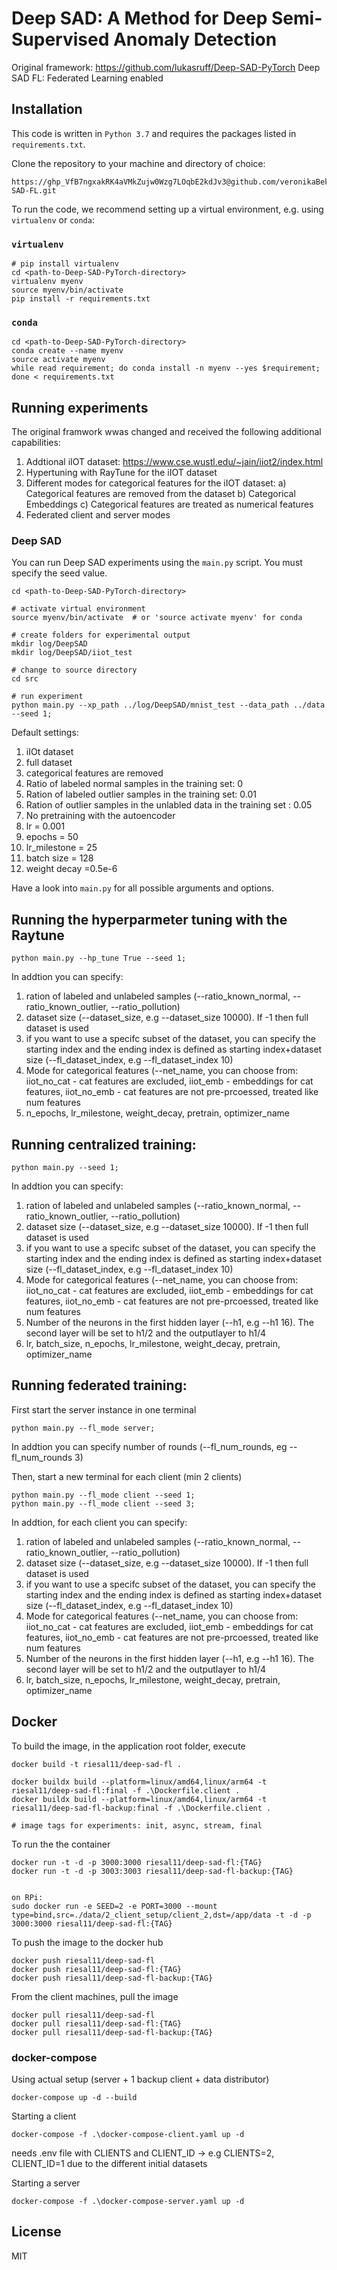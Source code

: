 # Deep SAD: A Method for Deep Semi-Supervised Anomaly Detection
Original framework: https://github.com/lukasruff/Deep-SAD-PyTorch
Deep SAD FL: Federated Learning enabled 


## Installation
This code is written in `Python 3.7` and requires the packages listed in `requirements.txt`.

Clone the repository to your machine and directory of choice:
```
https://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@github.com/veronikaBek/Deep-SAD-FL.git
```

To run the code, we recommend setting up a virtual environment, e.g. using `virtualenv` or `conda`:

### `virtualenv`
```
# pip install virtualenv
cd <path-to-Deep-SAD-PyTorch-directory>
virtualenv myenv
source myenv/bin/activate
pip install -r requirements.txt
```

### `conda`
```
cd <path-to-Deep-SAD-PyTorch-directory>
conda create --name myenv
source activate myenv
while read requirement; do conda install -n myenv --yes $requirement; done < requirements.txt
```


## Running experiments
The original framwork wwas changed and received the following additional capabilities:
1) Addtional iIOT dataset: https://www.cse.wustl.edu/~jain/iiot2/index.html
2) Hypertuning with RayTune for the iIOT dataset
3) Different modes for categorical features for the iIOT dataset: 
  a) Categorical features are removed from the dataset
  b) Categorical Embeddings
  c) Categorical features are treated as numerical features
4) Federated client and server modes
  
### Deep SAD
You can run Deep SAD experiments using the `main.py` script.
You must specify the seed value.

```
cd <path-to-Deep-SAD-PyTorch-directory>

# activate virtual environment
source myenv/bin/activate  # or 'source activate myenv' for conda

# create folders for experimental output
mkdir log/DeepSAD
mkdir log/DeepSAD/iiot_test

# change to source directory
cd src

# run experiment
python main.py --xp_path ../log/DeepSAD/mnist_test --data_path ../data --seed 1;
```

Default settings:
1) iIOt dataset
2) full dataset
3) categorical features are removed
4) Ratio of labeled normal samples in the training set: 0
5) Ration of labeled outlier samples in the training set: 0.01
6) Ration of outlier samples in the unlabled data in the training set : 0.05
7) No pretraining with the autoencoder
8) lr = 0.001
9) epochs = 50
10) lr_milestone = 25
11) batch size = 128
12) weight decay =0.5e-6


Have a look into `main.py` for all possible arguments and options.


## Running the hyperparmeter tuning with the Raytune

```
python main.py --hp_tune True --seed 1;
```

In addtion you can specify:
1) ration of labeled and unlabeled samples (--ratio_known_normal, --ratio_known_outlier, --ratio_pollution)
2) dataset size (--dataset_size, e.g --dataset_size 10000). If -1 then full dataset is used
3) if you want to use a specifc subset of the dataset, you can specify the starting index and the ending index is defined as starting index+dataset size
(--fl_dataset_index, e.g --fl_dataset_index 10)
4) Mode for categorical features (--net_name, you can choose from:
              iiot_no_cat - cat features are excluded, 
              iiot_emb - embeddings for cat features, 
              iiot_no_emb - cat features are not pre-prcoessed, treated like num features
5) n_epochs, lr_milestone, weight_decay, pretrain, optimizer_name
  
  
## Running centralized training:

```
python main.py --seed 1;
```
In addtion you can specify:
1) ration of labeled and unlabeled samples (--ratio_known_normal, --ratio_known_outlier, --ratio_pollution)
2) dataset size (--dataset_size, e.g --dataset_size 10000). If -1 then full dataset is used
3) if you want to use a specifc subset of the dataset, you can specify the starting index and the ending index is defined as starting index+dataset size
(--fl_dataset_index, e.g --fl_dataset_index 10)
4) Mode for categorical features (--net_name, you can choose from:
              iiot_no_cat - cat features are excluded, 
              iiot_emb - embeddings for cat features, 
              iiot_no_emb - cat features are not pre-prcoessed, treated like num features
5) Number of the neurons in the first hidden layer (--h1, e.g --h1 16). The second layer will be set to h1/2 and the outputlayer to h1/4
6) lr, batch_size, n_epochs, lr_milestone, weight_decay, pretrain, optimizer_name


  
## Running federated training:

First start the server instance in one terminal
```
python main.py --fl_mode server;
```
In addtion you can specify number of rounds (--fl_num_rounds, eg --fl_num_rounds 3)


Then, start a new terminal for each client (min 2 clients)
```
python main.py --fl_mode client --seed 1;
python main.py --fl_mode client --seed 3;
```

In addtion, for each client you can specify:
1) ration of labeled and unlabeled samples (--ratio_known_normal, --ratio_known_outlier, --ratio_pollution)
2) dataset size (--dataset_size, e.g --dataset_size 10000). If -1 then full dataset is used
3) if you want to use a specifc subset of the dataset, you can specify the starting index and the ending index is defined as starting index+dataset size
(--fl_dataset_index, e.g --fl_dataset_index 10)
4) Mode for categorical features (--net_name, you can choose from:
              iiot_no_cat - cat features are excluded, 
              iiot_emb - embeddings for cat features, 
              iiot_no_emb - cat features are not pre-prcoessed, treated like num features
5) Number of the neurons in the first hidden layer (--h1, e.g --h1 16). The second layer will be set to h1/2 and the outputlayer to h1/4
6) lr, batch_size, n_epochs, lr_milestone, weight_decay, pretrain, optimizer_name



## Docker

To build the image, in the application root folder, execute
```
docker build -t riesal11/deep-sad-fl .

docker buildx build --platform=linux/amd64,linux/arm64 -t riesal11/deep-sad-fl:final -f .\Dockerfile.client .
docker buildx build --platform=linux/amd64,linux/arm64 -t riesal11/deep-sad-fl-backup:final -f .\Dockerfile.client .

# image tags for experiments: init, async, stream, final
```
To run the the container
```
docker run -t -d -p 3000:3000 riesal11/deep-sad-fl:{TAG}
docker run -t -d -p 3003:3003 riesal11/deep-sad-fl-backup:{TAG}


on RPi:
sudo docker run -e SEED=2 -e PORT=3000 --mount type=bind,src=./data/2_client_setup/client_2,dst=/app/data -t -d -p 3000:3000 riesal11/deep-sad-fl:{TAG}
```


To push the image to the docker hub
```
docker push riesal11/deep-sad-fl
docker push riesal11/deep-sad-fl:{TAG}
docker push riesal11/deep-sad-fl-backup:{TAG}
```

From the client machines, pull the image
```
docker pull riesal11/deep-sad-fl
docker pull riesal11/deep-sad-fl:{TAG}
docker pull riesal11/deep-sad-fl-backup:{TAG}
```

### docker-compose

Using actual setup (server + 1 backup client + data distributor)
```
docker-compose up -d --build
```
Starting a client
```
docker-compose -f .\docker-compose-client.yaml up -d
```
needs .env file with CLIENTS and CLIENT_ID -> e.g CLIENTS=2, CLIENT_ID=1
due to the different initial datasets

Starting a server
```
docker-compose -f .\docker-compose-server.yaml up -d
```

## License
MIT
